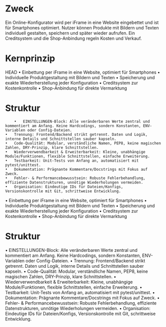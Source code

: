 # Zweck
Ein Online-Konfigurator wird per iFrame in eine Website eingebettet und ist für Smartphones optimiert. Nutzer können Produkte mit Bildern und Texten individuell gestalten, speichern und später wieder aufrufen. Ein Creditsystem und die Shop-Anbindung regeln Kosten und Verkauf.

# Kernprinzip
HEAD
	•	Einbettung per iFrame in eine Website, optimiert für Smartphones
	•	Individuelle Produktgestaltung mit Bildern und Texten
	•	Speicherung und exakte Wiederherstellung jeder Konfiguration
	•	Creditsystem zur Kostenkontrolle
	•	Shop-Anbindung für direkte Vermarktung

# Struktur
		•	EINSTELLUNGEN-Block: Alle veränderbaren Werte zentral und kommentiert am Anfang. Keine Hardcodings, sondern Konstanten, ENV-Variablen oder Config-Dateien.
	•	Trennung: Frontend/Backend strikt getrennt. Daten und Logik, interne Details und Schnittstellen sauber kapseln.
	•	Code-Qualität: Modular, verständliche Namen, PEP8, keine magischen Zahlen, DRY-Prinzip, klare Schnittstellen.
	•	Wiederverwendbarkeit & Erweiterbarkeit: Kleine, unabhängige Module/Funktionen, flexible Schnittstellen, einfache Erweiterung.
	•	Testbarkeit: Unit-Tests von Anfang an, automatisiert mit pytest/unittest.
	•	Dokumentation: Prägnante Kommentare/Docstrings mit Fokus auf Zweck.
	•	Fehler- & Performancebewusstsein: Robuste Fehlerbehandlung, effiziente Datenstrukturen, unnötige Wiederholungen vermeiden.
	•	Organisation: Eindeutige IDs für Dateien/Konfigs, Versionskontrolle mit Git, schrittweise Entwicklung.

•	Einbettung per iFrame in eine Website, optimiert für Smartphones
•	Individuelle Produktgestaltung mit Bildern und Texten
•	Speicherung und exakte Wiederherstellung jeder Konfiguration
•	Creditsystem zur Kostenkontrolle
•	Shop-Anbindung für direkte Vermarktung

# Struktur
•	EINSTELLUNGEN-Block: Alle veränderbaren Werte zentral und kommentiert am Anfang. Keine Hardcodings, sondern Konstanten, ENV-Variablen oder Config-Dateien.
•	Trennung: Frontend/Backend strikt getrennt. Daten und Logik, interne Details und Schnittstellen sauber kapseln.
•	Code-Qualität: Modular, verständliche Namen, PEP8, keine magischen Zahlen, DRY-Prinzip, klare Schnittstellen.
•	Wiederverwendbarkeit & Erweiterbarkeit: Kleine, unabhängige Module/Funktionen, flexible Schnittstellen, einfache Erweiterung.
•	Testbarkeit: Unit-Tests von Anfang an, automatisiert mit pytest/unittest.
•	Dokumentation: Prägnante Kommentare/Docstrings mit Fokus auf Zweck.
•	Fehler- & Performancebewusstsein: Robuste Fehlerbehandlung, effiziente Datenstrukturen, unnötige Wiederholungen vermeiden.
•	Organisation: Eindeutige IDs für Dateien/Konfigs, Versionskontrolle mit Git, schrittweise Entwicklung.

